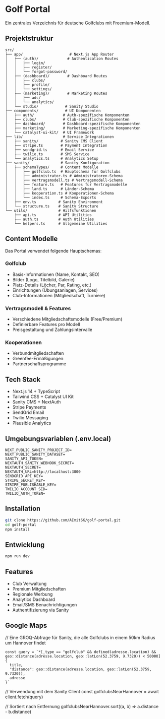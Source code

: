 # Golf Portal

Ein zentrales Verzeichnis für deutsche Golfclubs mit Freemium-Modell.

## Projektstruktur

```
src/
├── app/                     # Next.js App Router
│   ├── (auth)/             # Authentication Routes
│   │   ├── login/
│   │   ├── register/
│   │   └── forgot-password/
│   ├── (dashboard)/        # Dashboard Routes
│   │   ├── clubs/
│   │   ├── profile/
│   │   └── settings/
│   ├── (marketing)/        # Marketing Routes
│   │   ├── ads/
│   │   └── analytics/
│   └── studio/            # Sanity Studio
├── components/            # UI Komponenten
│   ├── auth/             # Auth-spezifische Komponenten
│   ├── clubs/            # Club-spezifische Komponenten
│   ├── dashboard/        # Dashboard-spezifische Komponenten
│   ├── marketing/        # Marketing-spezifische Komponenten
│   └── catalyst-ui-kit/  # UI Framework
├── lib/                  # Service Integrationen
│   ├── sanity/          # Sanity CMS Client
│   ├── stripe.ts        # Payment Integration
│   ├── sendgrid.ts      # Email Service
│   ├── twilio.ts        # SMS Service
│   └── analytics.ts     # Analytics Setup
├── sanity/              # Sanity Konfiguration
│   ├── schemaTypes/     # Content Modelle
│   │   ├── golfclub.ts  # Hauptschema für Golfclubs
│   │   ├── administrator.ts # Administratoren-Schema
│   │   ├── vertragsmodell.ts # Vertragsmodell-Schema
│   │   ├── feature.ts   # Features für Vertragsmodelle
│   │   ├── land.ts      # Länder-Schema
│   │   ├── kooperation.ts # Kooperationen-Schema
│   │   └── index.ts     # Schema-Exports
│   ├── env.ts          # Sanity Environment
│   └── structure.ts    # Sanity Structure
└── utils/              # Hilfsfunktionen
    ├── api.ts          # API Utilities
    ├── auth.ts         # Auth Utilities
    └── helpers.ts      # Allgemeine Utilities
```

## Content Modelle

Das Portal verwendet folgende Hauptschemas:

### Golfclub
- Basis-Informationen (Name, Kontakt, SEO)
- Bilder (Logo, Titelbild, Galerie)
- Platz-Details (Löcher, Par, Rating, etc.)
- Einrichtungen (Übungsanlagen, Services)
- Club-Informationen (Mitgliedschaft, Turniere)

### Vertragsmodell & Features
- Verschiedene Mitgliedschaftsmodelle (Free/Premium)
- Definierbare Features pro Modell
- Preisgestaltung und Zahlungsintervalle

### Kooperationen
- Verbundmitgliedschaften
- Greenfee-Ermäßigungen
- Partnerschaftsprogramme


## Tech Stack

- Next.js 14 + TypeScript
- Tailwind CSS + Catalyst UI Kit
- Sanity CMS + NextAuth
- Stripe Payments
- SendGrid Email
- Twilio Messaging
- Plausible Analytics

## Umgebungsvariablen (.env.local)

```
NEXT_PUBLIC_SANITY_PROJECT_ID=
NEXT_PUBLIC_SANITY_DATASET=
SANITY_API_TOKEN=
NEXTAUTH_SANITY_WEBHOOK_SECRET=
NEXTAUTH_SECRET=
NEXTAUTH_URL=http://localhost:3000
SENDGRID_API_KEY=
STRIPE_SECRET_KEY=
STRIPE_PUBLISHABLE_KEY=
TWILIO_ACCOUNT_SID=
TWILIO_AUTH_TOKEN=
```

## Installation

```bash
git clone https://github.com/AImitSK/golf-portal.git
cd golf-portal
npm install
```

## Entwicklung

```bash
npm run dev
```

## Features

- Club Verwaltung
- Premium Mitgliedschaften
- Regionale Werbung
- Analytics Dashboard
- Email/SMS Benachrichtigungen
- Authentifizierung via Sanity

## Google Maps

// Eine GROQ-Abfrage für Sanity, die alle Golfclubs in einem 50km Radius um Hannover findet
```
const query = `*[_type == "golfclub" && defined(adresse.location) && geo::distance(adresse.location, geo::latLon(52.3759, 9.7320)) < 50000] {
  title,
  "distance": geo::distance(adresse.location, geo::latLon(52.3759, 9.7320)),
  adresse
}`
```

// Verwendung mit dem Sanity Client
const golfclubsNearHannover = await client.fetch(query)

// Sortiert nach Entfernung
golfclubsNearHannover.sort((a, b) => a.distance - b.distance)